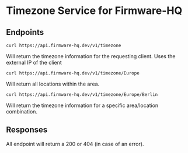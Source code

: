 # Timezone Service for Firmware-HQ

## Endpoints

`curl https://api.firmware-hq.dev/v1/timezone`

Will return the timezone information for the requesting client. Uses the external IP of the client

`curl https://api.firmware-hq.dev/v1/timezone/Europe`

Will return all locations within the area.

`curl https://api.firmware-hq.dev/v1/timezone/Europe/Berlin`

Will return the timezone information for a specific area/location combination.

## Responses

All endpoint will return a 200 or 404 (in case of an error).
